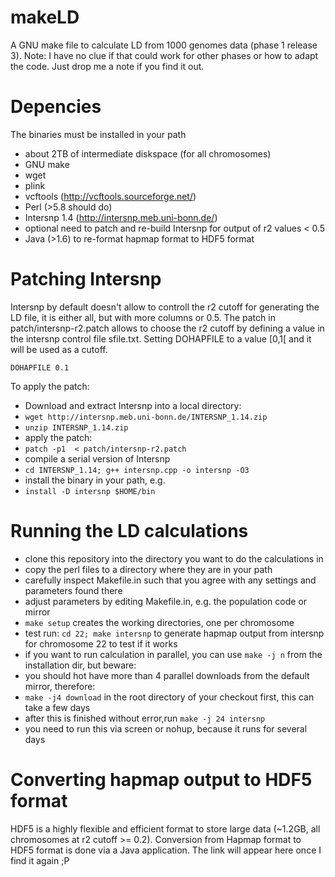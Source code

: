makeLD
======
A GNU make file to calculate LD from 1000 genomes data (phase 1 release 3).
Note: I have no clue if that could work for other phases or how to adapt the code. Just drop me a note if you find it out.

Depencies
==========
The binaries must be installed in your path
  * about 2TB of intermediate diskspace (for all chromosomes)
  * GNU make
  * wget
  * plink
  * vcftools (http://vcftools.sourceforge.net/)
  * Perl (>5.8 should do)
  * Intersnp 1.4 (http://intersnp.meb.uni-bonn.de/)
  * optional need to patch and re-build Intersnp for output of r2 values < 0.5
  * Java (>1.6) to re-format hapmap format to HDF5 format

Patching Intersnp
==========

Intersnp by default doesn't allow to controll the r2 cutoff for generating the LD file, it is either all, but with more columns or 0.5. The patch in patch/intersnp-r2.patch allows to choose the r2 cutoff by defining a value in the intersnp control file sfile.txt. Setting DOHAPFILE to a value [0,1[ and it will be used as a cutoff.

`DOHAPFILE 0.1`

To apply the patch:
 * Download and extract Intersnp into a local directory:
 * `wget http://intersnp.meb.uni-bonn.de/INTERSNP_1.14.zip`
 * `unzip INTERSNP_1.14.zip`
 * apply the patch:
 * `patch -p1  < patch/intersnp-r2.patch`
 * compile a serial version of Intersnp
 * `cd INTERSNP_1.14; g++ intersnp.cpp -o intersnp -O3`
 * install the binary in your path, e.g.
 * `install -D intersnp $HOME/bin`

Running the LD calculations
==========
 * clone this repository into the directory you want to do the calculations in
 * copy the perl files to a directory where they are in your path
 * carefully inspect Makefile.in such that you agree with any settings and parameters found there
 * adjust parameters by editing Makefile.in, e.g. the population code or mirror
 * `make setup` creates the working directories, one per chromosome
 * test run: `cd 22; make intersnp` to generate hapmap output from intersnp for chromosome 22 to test if it works
 * if you want to run calculation in parallel, you can use `make -j n` from the installation dir, but beware:
 * you should hot have more than 4 parallel downloads from the default mirror, therefore:
 * `make -j4 download` in the root directory of your checkout first, this can take a few days
 * after this is finished without error,run `make -j 24 intersnp`
 * you need to run this via screen or nohup, because it runs for several days
 
Converting hapmap output to HDF5 format
===========
HDF5 is a highly flexible and efficient format to store large data (~1.2GB, all chromosomes at r2 cutoff >= 0.2).
Conversion from Hapmap format to HDF5 format is done via a Java application. The link will appear here once I find it again ;P

 
 






